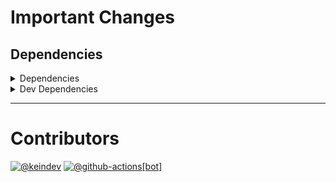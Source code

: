 # Important Changes

## Dependencies

<details>
<summary>Dependencies</summary>

- Changed **[standard-shared-config](https://www.npmjs.com/package/standard-shared-config)** from `^4.0.17` to `^4.0.18`

</details>

<details>
<summary>Dev Dependencies</summary>

- Changed **[@tagproject/base-shared-config](https://www.npmjs.com/package/@tagproject/base-shared-config)** from `^3.3.4` to `^3.3.5`
- Changed **[changelog-guru](https://www.npmjs.com/package/changelog-guru)** from `^4.0.8` to `^4.0.9`
- Changed **[cspell](https://www.npmjs.com/package/cspell)** from `^6.14.3` to `^6.17.0`
- Changed **[prettier](https://www.npmjs.com/package/prettier)** from `^2.7.1` to `^2.8.0`

</details>

---

# Contributors

[![@keindev](https://avatars.githubusercontent.com/u/4527292?v=4&s=40)](https://github.com/keindev) [![@github-actions[bot]](https://avatars.githubusercontent.com/in/15368?v=4&s=40)](https://github.com/github-actions%5Bbot%5D)
